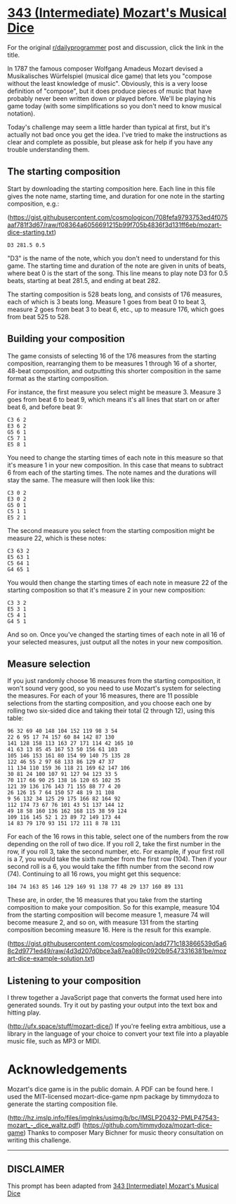 # [343 (Intermediate) Mozart's Musical Dice](https://www.reddit.com/r/dailyprogrammer/comments/7i1ib1/20171206_challenge_343_intermediate_mozarts/)

For the original [r/dailyprogrammer](https://www.reddit.com/r/dailyprogrammer/) post and discussion, click the link in the title.

In 1787 the famous composer Wolfgang Amadeus Mozart devised a Musikalisches Würfelspiel (musical dice game) that lets you "compose without the least knowledge of music".  Obviously, this is a very loose definition of "compose", but it does produce pieces of music that have probably never been written down or played before. We'll be playing his game today (with some simplifications so you don't need to know musical notation).

Today's challenge may seem a little harder than typical at first, but it's actually not bad once you get the idea. I've tried to make the instructions as clear and complete as possible, but please ask for help if you have any trouble understanding them.

## The starting composition
Start by downloading the starting composition here. Each line in this file gives the note name, starting time, and duration for one note in the starting composition, e.g.:

(https://gist.githubusercontent.com/cosmologicon/708fefa9793753ed4f075aaf781f3d67/raw/f08364a6056691215b99f705b4836f3d131ff6eb/mozart-dice-starting.txt)

```
D3 281.5 0.5
```
"D3" is the name of the note, which you don't need to understand for this game. The starting time and duration of the note are given in units of beats, where beat 0 is the start of the song. This line means to play note D3 for 0.5 beats, starting at beat 281.5, and ending at beat 282.

The starting composition is 528 beats long, and consists of 176 measures, each of which is 3 beats long. Measure 1 goes from beat 0 to beat 3, measure 2 goes from beat 3 to beat 6, etc., up to measure 176, which goes from beat 525 to 528.

## Building your composition
The game consists of selecting 16 of the 176 measures from the starting composition, rearranging them to be measures 1 through 16 of a shorter, 48-beat composition, and outputting this shorter composition in the same format as the starting composition.

For instance, the first measure you select might be measure 3. Measure 3 goes from beat 6 to beat 9, which means it's all lines that start on or after beat 6, and before beat 9:


```
C3 6 2
E3 6 2
G5 6 1
C5 7 1
E5 8 1
```
You need to change the starting times of each note in this measure so that it's measure 1 in your new composition. In this case that means to subtract 6 from each of the starting times. The note names and the durations will stay the same. The measure will then look like this:


```
C3 0 2
E3 0 2
G5 0 1
C5 1 1
E5 2 1
```
The second measure you select from the starting composition might be measure 22, which is these notes:


```
C3 63 2
E5 63 1
C5 64 1
G4 65 1
```
You would then change the starting times of each note in measure 22 of the starting composition so that it's measure 2 in your new composition:


```
C3 3 2
E5 3 1
C5 4 1
G4 5 1
```
And so on. Once you've changed the starting times of each note in all 16 of your selected measures, just output all the notes in your new composition.

## Measure selection
If you just randomly choose 16 measures from the starting composition, it won't sound very good, so you need to use Mozart's system for selecting the measures. For each of your 16 measures, there are 11 possible selections from the starting composition, and you choose each one by rolling two six-sided dice and taking their total (2 through 12), using this table:


```
96 32 69 40 148 104 152 119 98 3 54
22 6 95 17 74 157 60 84 142 87 130
141 128 158 113 163 27 171 114 42 165 10
41 63 13 85 45 167 53 50 156 61 103
105 146 153 161 80 154 99 140 75 135 28
122 46 55 2 97 68 133 86 129 47 37
11 134 110 159 36 118 21 169 62 147 106
30 81 24 100 107 91 127 94 123 33 5
70 117 66 90 25 138 16 120 65 102 35
121 39 136 176 143 71 155 88 77 4 20
26 126 15 7 64 150 57 48 19 31 108
9 56 132 34 125 29 175 166 82 164 92
112 174 73 67 76 101 43 51 137 144 12
49 18 58 160 136 162 168 115 38 59 124
109 116 145 52 1 23 89 72 149 173 44
14 83 79 170 93 151 172 111 8 78 131
```
For each of the 16 rows in this table, select one of the numbers from the row depending on the roll of two dice. If you roll 2, take the first number in the row, if you roll 3, take the second number, etc. For example, if your first roll is a 7, you would take the sixth number from the first row (104). Then if your second roll is a 6, you would take the fifth number from the second row (74). Continuing to all 16 rows, you might get this sequence:


```
104 74 163 85 146 129 169 91 138 77 48 29 137 160 89 131
```
These are, in order, the 16 measures that you take from the starting composition to make your composition. So for this example, measure 104 from the starting composition will become measure 1, measure 74 will become measure 2, and so on, with measure 131 from the starting composition becoming measure 16. Here is the result for this example.

(https://gist.githubusercontent.com/cosmologicon/add771c183866539d5a68c2d9771ed49/raw/4d3d207d0bce3a87ea089c0920b95473316381be/mozart-dice-example-solution.txt)
## Listening to your composition
I threw together a JavaScript page that converts the format used here into generated sounds. Try it out by pasting your output into the text box and hitting play.

(http://ufx.space/stuff/mozart-dice/)
If you're feeling extra ambitious, use a library in the language of your choice to convert your text file into a playable music file, such as MP3 or MIDI.

# Acknowledgements
Mozart's dice game is in the public domain. A PDF can be found here. I used the MIT-licensed mozart-dice-game npm package by timmydoza to generate the starting composition file.

(http://hz.imslp.info/files/imglnks/usimg/b/bc/IMSLP20432-PMLP47543-mozart_-_dice_waltz.pdf)
(https://github.com/timmydoza/mozart-dice-game)
Thanks to composer Mary Bichner for music theory consultation on writing this challenge.


----
## **DISCLAIMER**
This prompt has been adapted from [343 [Intermediate] Mozart's Musical Dice](https://www.reddit.com/r/dailyprogrammer/comments/7i1ib1/20171206_challenge_343_intermediate_mozarts/
)

